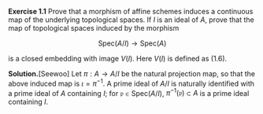 **Exercise 1.1** Prove that a morphism of affine schemes induces a continuous map of
the underlying topological spaces. If $I$ is an ideal of $A$, prove that the map
of topological spaces induced by the morphism

$$
\mathrm{Spec}(A/I) \to \mathrm{Spec}(A)
$$

is a closed embedding with image $V(I)$. Here $V(I)$ is defined as (1.6).

**Solution.**[Seewoo]
Let $\pi: A \to A/I$ be the natural projection map, so that the above induced map is $\iota = \pi^{-1}$.
A prime ideal of $A/I$ is naturally identified with a prime ideal of $A$ containing $I$; for $\mathfrak{p} \in \mathrm{Spec}(A/I)$, $\pi^{-1}(\mathfrak{p}) \subset A$ is a prime ideal containing $I$.